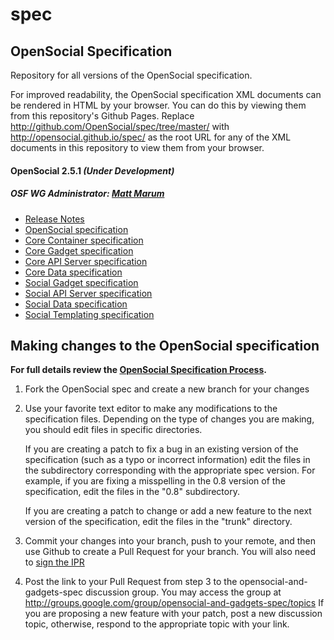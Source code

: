 spec
====

OpenSocial Specification
------------------------

Repository for all versions of the OpenSocial specification.

For improved readability, the OpenSocial specification XML documents can be rendered in HTML by your browser.
You can do this by viewing them from this repository's Github Pages.
Replace http://github.com/OpenSocial/spec/tree/master/ with http://opensocial.github.io/spec/
as the root URL for any of the XML documents in this repository to view them from your browser.

#### OpenSocial 2.5.1 _(Under Development)_

##### OSF WG Administrator:  [Matt Marum](http://github.com/mgmarum/)

- [Release Notes](http://opensocial.github.io/spec/trunk/OpenSocial-Specification-Release-Notes.xml)
- [OpenSocial specification](http://opensocial.github.io/spec/trunk/OpenSocial-Specification.xml)
- [Core Container specification](http://opensocial.github.io/spec/trunk/Core-Container.xml)
- [Core Gadget specification](http://opensocial.github.io/spec/trunk/Core-Gadget.xml)
- [Core API Server specification](http://opensocial.github.io/spec/trunk/Core-API-Server.xml)
- [Core Data specification](http://opensocial.github.io/spec/trunk/Core-Data.xml)
- [Social Gadget specification](http://opensocial.github.io/spec/trunk/Social-Gadget.xml)
- [Social API Server specification](http://opensocial.github.io/spec/trunk/Social-API-Server.xml)
- [Social Data specification](http://opensocial.github.io/spec/trunk/Social-Data.xml)
- [Social Templating specification](http://opensocial.github.io/spec/trunk/Social-Templating.xml)


Making changes to the OpenSocial specification
----------------------------------
 **For full details review the [OpenSocial Specification Process](https://opensocial.atlassian.net/wiki/display/OSD/Specification+Process).**
 
1. Fork the OpenSocial spec and create a new branch for your changes
   
2. Use your favorite text editor to make any modifications to the
   specification files.  Depending on the type of changes you are making,
   you should edit files in specific directories.

   If you are creating a patch to fix a bug in an existing version of the
   specification (such as a typo or incorrect information) edit the files
   in the subdirectory corresponding with the appropriate spec version. 
   For example, if you are fixing a misspelling in the 0.8 version of the
   specification, edit the files in the "0.8" subdirectory.

   If you are creating a patch to change or add a new feature to the next
   version of the specification, edit the files in the "trunk"
   directory.
   
3. Commit your changes into your branch, push to your remote, and then use
   Github to create a Pull Request for your branch. You will also need to <a href="http://www.clahub.com/agreements/OpenSocial/spec">sign the IPR</a>
   
4. Post the link to your Pull Request from step 3 to the opensocial-and-gadgets-spec
    discussion group.  You may access the group at
    http://groups.google.com/group/opensocial-and-gadgets-spec/topics
    If you are proposing a new feature with your patch, post a new discussion
    topic, otherwise, respond to the appropriate topic with your link.
